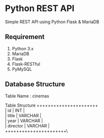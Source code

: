 # Python REST API
Simple REST API using Python Flask &amp; MariaDB

## Requirement
1. Python 3.x
2. MariaDB
3. Flask
4. Flask-RESTful
5. PyMySQL

## Database Structure
Table Name : cinemas

Table Structure
++++++++++++++++++++++\
| id       | INT     |\
| title    | VARCHAR |\
| year     | VARCHAR |\
| director | VARCHAR |\
++++++++++++++++++++++\
